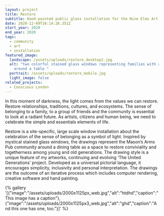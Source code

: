 ```yaml
---
layout: project
title: Restore
subtitle: Hand-painted public glass installation for the Nine Elms Art Ministry.
date: 2020-12-09T16:14:26.351Z
start_year: 2020
end_year: 2020
tags:
  - community
  - art
  - installation
featured_image:
  landscape: /assets/uploads/restore_desktop2.jpg
  alt: "two colorful stained glass windows representing families with animals
    around a table "
  portrait: /assets/uploads/restore_mobile.jpg
  light_image: false
related_projects:
  - Conscious London
---
```

In this moment of darkness, the light comes from the values we can restore. Restore relationships, traditions, cultures, and ecosystems. The sense of belonging to a family, to a group of friends and the community is essential to look at a radiant future. As artists, citizens and human being, we need to celebrate the simple and essentials elements of life. 

Restore is a site-specific, large scale window installation about the celebration of the sense of belonging as a symbol of light. Inspired by mystical stained glass windows, the drawings represent the Mason’s Arms Pub community around a dining table as a space to restore conviviality and togetherness among young and old generations. The drawing style is a unique feature of my artworks, continuing and evolving ‘The United Generations’ project. Developed as a universal pictorial language, it encourages simplicity, inclusivity and personal interpretation. The drawings are the outcome of an iterative process which includes computer rendering, creative software and hand painting.



{% gallery '[{"image":"/assets/uploads/2000x1125px_web.jpg","alt":"htdhd","caption":"This image has a caption"},{"image":"/assets/uploads/2000x1125px3_web.jpg","alt":"ghd","caption":"And this one has one, too."}]' %}